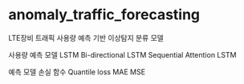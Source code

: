 # anomaly_traffic_forecasting
LTE장비 트래픽 사용량 예측 기반 이상탐지 분류 모델

사용량 예측 모델
	LSTM
	Bi-directional LSTM
  Sequential Attention LSTM
	
예측 모델 손실 함수
	Quantile loss
	MAE
	MSE
